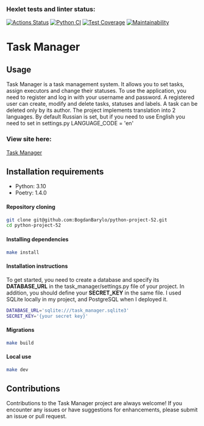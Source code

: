 ### Hexlet tests and linter status:
[![Actions Status](https://github.com/BogdanBarylo/python-project-52/actions/workflows/hexlet-check.yml/badge.svg)](https://github.com/BogdanBarylo/python-project-52/actions)
[![Python CI](https://github.com/BogdanBarylo/python-project-52/actions/workflows/github_actions.yml/badge.svg)](https://github.com/BogdanBarylo/python-project-52/actions/workflows/github_actions.yml)
[![Test Coverage](https://api.codeclimate.com/v1/badges/db3c5ac363e7706ece1e/test_coverage)](https://codeclimate.com/github/BogdanBarylo/python-project-52/test_coverage)
[![Maintainability](https://api.codeclimate.com/v1/badges/db3c5ac363e7706ece1e/maintainability)](https://codeclimate.com/github/BogdanBarylo/python-project-52/maintainability)


# Task Manager

## Usage
Task Manager is a task management system. It allows you to set tasks, assign executors and change their statuses.
To use the application, you need to register and log in with your username and password.
A registered user can create, modify and delete tasks, statuses and labels. A task can be deleted only by its author.
The project implements translation into 2 languages. By default Russian is set, but if you need to use English you need to set in settings.py 
LANGUAGE_CODE = 'en'

### View site here:
[Task Manager](https://task-manager-site-tpi0.onrender.com)


## Installation requirements

- Python: 3.10
- Poetry: 1.4.0

#### Repository cloning
```bash
git clone git@github.com:BogdanBarylo/python-project-52.git
cd python-project-52
```

#### Installing dependencies

```bash
make install
```

#### Installation instructions

To get started, you need to create a database and specify its **DATABASE_URL** in the task_manager/settings.py file of your project. In addition, you should define your **SECRET_KEY** in the same file. I used SQLite locally in my project, and PostgreSQL when I deployed it.
```bash
DATABASE_URL='sqlite:///task_manager.sqlite3'
SECRET_KEY='{your secret key}'
```

#### Migrations
```bash
make build
```
#### Local use

```bash
make dev
```

## Contributions

Contributions to the Task Manager project are always welcome! If you encounter any issues or have suggestions for enhancements, please submit an issue or pull request. 